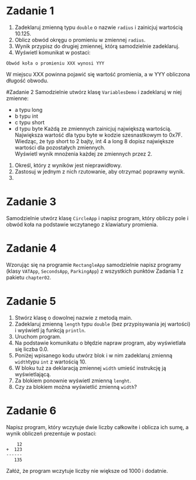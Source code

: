 # Zadanie 1
1. Zadeklaruj zmienną typu `double` o nazwie `radius` i zainicjuj wartością 10.125.
2. Oblicz obwód okręgu o promieniu w zmiennej `radius`.
3. Wynik przypisz do drugiej zmiennej, którą samodzielnie zadeklaruj.
4. Wyświetl komunikat w postaci:
```text
Obwód koła o promieniu XXX wynosi YYY
```
W miejscu XXX powinna pojawić się wartość promienia, a w YYY obliczona długość obwodu. 

#Zadanie 2
Samodzielnie utwórz klasę `VariablesDemo` i zadeklaruj w niej zmienne:
* a typu long
* b typu int
* c typu short
* d typu byte
  Każdą ze zmiennych zainicjuj największą wartością. Największa wartość dla typu byte w kodzie szesnastkowym to 0x7F. Wiedząc, że typ short to 2 bajty, int 4 a long 8
  dopisz największe wartości dla pozostałych zmiennych.  
  Wyświetl wynik mnożenia każdej ze zmiennych przez 2.
1. Określ, który z wyników jest nieprawidłowy.
2. Zastosuj w jednym z nich rzutowanie, aby otrzymać poprawny wynik.
3. 
# Zadanie 3   
Samodzielnie utwórz klasę `CircleApp` i napisz program, który obliczy pole i obwód koła na podstawie wczytanego z klawiatury promienia.

# Zadanie 4
Wzorując się na programie `RectangleApp` samodzielnie napisz programy (klasy `VATApp`, `SecondsApp`, `ParkingApp`) z wszystkich punktów Zadania 1 z pakietu `chapter02`.

# Zadanie 5
1. Stwórz klasę o dowolnej nazwie z metodą main.
2. Zadeklaruj zmienną `length` typu `double` (bez przypisywania jej wartości) i wyświetl ją funkcją `println`.
3. Uruchom program.
4. Na podstawie komunikatu o błędzie napraw program, aby wyświetlała się liczba 0.0.
5. Poniżej wpisanego kodu utwórz blok i w nim zadeklaruj zmienną `width`typu `int` z wartością 10.
6. W bloku tuż za deklaracją zmiennej `width` umieść instrukcję ją wyświetlającą.
7. Za blokiem ponownie wyświetl zmienną `lenght`.
8. Czy za blokiem można wyświetlić zmienną `width`?

# Zadanie 6
Napisz program, który wczytuje dwie liczby całkowite i oblicza ich sumę, a wynik obliczeń prezentuje w postaci:
```
    12
+  123
------
   135
```
Załóż, że program wczytuje liczby nie większe od 1000 i dodatnie. 

